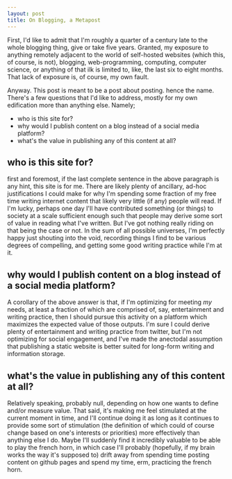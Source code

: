 ```yaml
---
layout: post
title: On Blogging, a Metapost 
---
```

First, I'd like to admit that I'm roughly a quarter of a century late to the whole blogging thing, give or take five years. Granted, my exposure to anything remotely adjacent to the world of self-hosted websites (which this, of course, is not), blogging, web-programming, computing, computer science, or anything of that ilk is limited to, like, the last six to eight months. That lack of exposure is, of course, my own fault.

Anyway. This post is meant to be a post about posting. hence the name. There's a few questions that I'd like to address, mostly for my own edification more than anything else. Namely; 
- who is this site for?
- why would I publish content on a blog instead of a social media platform?
- what's the value in publishing any of this content at all?

## who is this site for? 
first and foremost, if the last complete sentence in the above paragraph is any hint, this site is for me. There are likely plenty of ancillary, ad-hoc justifications I could make for why I'm spending some fraction of my free time writing internet content that likely very little (if any) people will read. If I'm lucky, perhaps one day I'll have contributed something (or things) to society at a scale sufficient enough such that people may derive some sort of value in reading what I've written. But I've got nothing really riding on that being the case or not. In the sum of all possible universes, I'm perfectly happy just shouting into the void, recording things I find to be various degrees of compelling, and getting some good writing practice while I'm at it. 

## why would I publish content on a blog instead of a social media platform? 
A corollary of the above answer is that, if I'm optimizing for meeting _my_ needs, at least a fraction of which are comprised of, say, entertainment and writing practice, then I should pursue this activity on a platform which maximizes the expected value of those outputs. I'm sure I could derive plenty of entertainment and writing practice from twitter, but I'm not optimizing for social engagement, and I've made the anectodal assumption that publishing a static website is better suited for long-form writing and information storage. 

## what's the value in publishing any of this content at all? 
Relatively speaking, probably null, depending on how one wants to define and/or measure value. That said, it's making me feel stimulated at the current moment in time, and I'll continue doing it as long as it continues to provide some sort of stimulation (the definition of which could of course change based on one's interests or priorities) more effectively than anything else I do. Maybe I'll suddenly find it incredibly valuable to be able to play the french horn, in which case I'll probably (hopefully, if my brain works the way it's supposed to) drift away from spending time posting content on github pages and spend my time, erm, practicing the french horn. 
